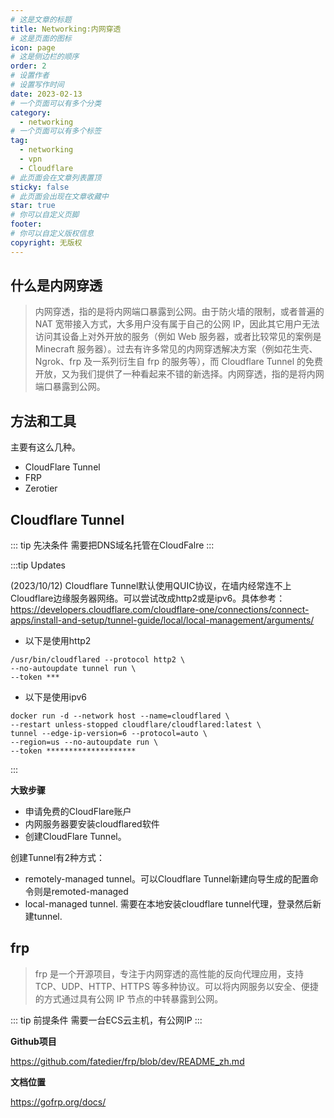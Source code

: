 ```yaml
---
# 这是文章的标题
title: Networking:内网穿透
# 这是页面的图标
icon: page
# 这是侧边栏的顺序
order: 2
# 设置作者
# 设置写作时间
date: 2023-02-13
# 一个页面可以有多个分类
category:
  - networking
# 一个页面可以有多个标签
tag:
  - networking
  - vpn
  - Cloudflare
# 此页面会在文章列表置顶
sticky: false
# 此页面会出现在文章收藏中
star: true
# 你可以自定义页脚
footer: 
# 你可以自定义版权信息
copyright: 无版权
---
```





## 什么是内网穿透

> 内网穿透，指的是将内网端口暴露到公网。由于防火墙的限制，或者普遍的 NAT 宽带接入方式，大多用户没有属于自己的公网 IP，因此其它用户无法访问其设备上对外开放的服务（例如 Web 服务器，或者比较常见的案例是 Minecraft 服务器）。过去有许多常见的内网穿透解决方案（例如花生壳、Ngrok、frp 及一系列衍生自 frp 的服务等），而 Cloudflare Tunnel 的免费开放，又为我们提供了一种看起来不错的新选择。内网穿透，指的是将内网端口暴露到公网。


## 方法和工具

主要有这么几种。

- CloudFlare Tunnel
- FRP
- Zerotier


## Cloudflare Tunnel

::: tip 先决条件
需要把DNS域名托管在CloudFalre
:::

:::tip Updates

(2023/10/12) Cloudflare Tunnel默认使用QUIC协议，在墙内经常连不上Cloudflare边缘服务器网络。可以尝试改成http2或是ipv6。具体参考：
https://developers.cloudflare.com/cloudflare-one/connections/connect-apps/install-and-setup/tunnel-guide/local/local-management/arguments/

- 以下是使用http2

```
/usr/bin/cloudflared --protocol http2 \
--no-autoupdate tunnel run \ 
--token ***
```


- 以下是使用ipv6

```
docker run -d --network host --name=cloudflared \ 
--restart unless-stopped cloudflare/cloudflared:latest \
tunnel --edge-ip-version=6 --protocol=auto \ 
--region=us --no-autoupdate run \
--token ********************

```
:::

**大致步骤**

- 申请免费的CloudFlare账户
- 内网服务器要安装cloudflared软件
- 创建CloudFlare Tunnel。

创建Tunnel有2种方式：

- remotely-managed tunnel。可以Cloudflare Tunnel新建向导生成的配置命令则是remoted-managed
- local-managed tunnel. 需要在本地安装cloudflare tunnel代理，登录然后新建tunnel.






## frp

>frp 是一个开源项目，专注于内网穿透的高性能的反向代理应用，支持 TCP、UDP、HTTP、HTTPS 等多种协议。可以将内网服务以安全、便捷的方式通过具有公网 IP 节点的中转暴露到公网。

::: tip 前提条件
需要一台ECS云主机，有公网IP
:::



**Github项目**

https://github.com/fatedier/frp/blob/dev/README_zh.md




**文档位置**

https://gofrp.org/docs/

